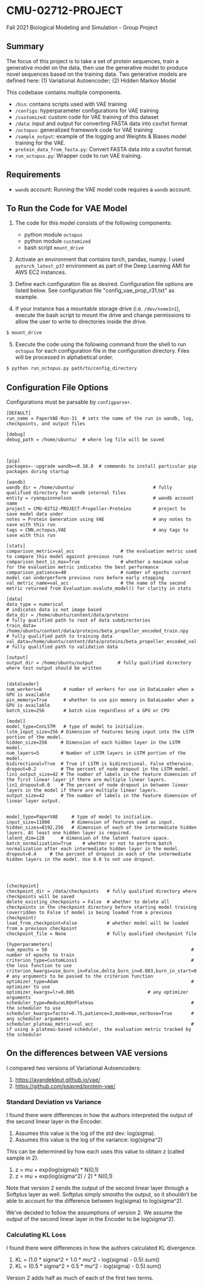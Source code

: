 # CMU-02712-PROJECT

Fall 2021 Biological Modeling and Simulation - Group Project

## Summary
The focus of this project is to take a set of protein sequences, train a generative model on the data,
then use the generative model to produce novel sequences based on the training data. Two generative models are defined here: (1) Variational Autoencoder; (2) Hidden Markov Model

This codebase contains multiple components.
- `/bin`: contains scripts used with VAE training
- `/configs`: hyperparameter configurations for VAE training
- `/customized`: custom code for VAE training of this dataset
- `/data`: input and output for converting FASTA data into csv/txt format
- `/octopus`: generalized framework code for VAE training
- `/sample_output`: example of the logging and Weights & Biases model training for the VAE.
- `protein_data_from_fasta.py`: Convert FASTA data into a csv/txt format.
- `run_octopus.py`: Wrapper code to run VAE training.


## Requirements

- `wandb` account: Running the VAE model code requires a `wandb` account.


## To Run the Code for VAE Model

1. The code for this model consists of the following components:
    - python module `octopus`
    - python module `customized`
    - bash script `mount_drive`

2. Activate an environment that contains torch, pandas, numpy. I used `pytorch_latest_p37`
   environment as part of the Deep Learning AMI for AWS EC2 instances.

3. Define each configuration file as desired. Configuration file options are listed below. See configuration file
   "config_vae_prop_r31.txt" as example.

4. If your instance has a mountable storage drive (i.e. `/dev/nvme1n1`), execute the bash script to mount the drive and
   change permissions to allow the user to write to directories inside the drive.

```bash
$ mount_drive 
```

5. Execute the code using the following command from the shell to run `octopus` for each configuration file in the
   configuration directory. Files will be processed in alphabetical order.

```bash
$ python run_octopus.py path/to/config_directory
```




## Configuration File Options

Configurations must be parsable by `configparser`.

```text
[DEFAULT]
run_name = PaperVAE-Run-31  # sets the name of the run in wandb, log, checkpoints, and output files 

[debug]
debug_path = /home/ubuntu/  # where log file will be saved



[pip]
packages=--upgrade wandb==0.10.8  # commands to install particular pip packages during startup

[wandb]      
wandb_dir = /home/ubuntu/                             # fully qualified directory for wandb internal files
entity = ryanquinnnelson                              # wandb account name
project = CMU-02712-PROJECT-Propeller-Proteins        # project to save model data under
notes = Protein Generation using VAE                  # any notes to save with this run
tags = CNN,octopus,VAE                                # any tags to save with this run

[stats]
comparison_metric=val_acc                 # the evaluation metric used to compare this model against previous runs 
comparison_best_is_max=True               # whether a maximum value for the evaluation metric indicates the best performance
comparison_patience=40                    # number of epochs current model can underperform previous runs before early stopping
val_metric_name=val_acc                   # the name of the second metric returned from Evaluation.evalute_model() for clarity in stats

[data]
data_type = numerical                                                                               # indicates data is not image based
data_dir = /home/ubuntu/content/data/proteins 						       # fully qualified path to root of data subdirectories
train_data= /home/ubuntu/content/data/proteins/beta_propeller_encoded_train.npy                     # fully qualified path to training data
val_data=/home/ubuntu/content/data/proteins/beta_propeller_encoded_val.npy                          # fully qualified path to validation data

[output]
output_dir = /home/ubuntu/output         # fully qualified directory where test output should be written


[dataloader]
num_workers=8        # number of workers for use in DataLoader when a GPU is available
pin_memory=True      # whether to use pin memory in DataLoader when a GPU is available
batch_size=256       # batch size regardless of a GPU or CPU

[model]
model_type=CnnLSTM   # type of model to initialize.
lstm_input_size=256 # Dimension of features being input into the LSTM portion of the model.
hidden_size=256     # Dimension of each hidden layer in the LSTM model.
num_layers=5        # Number of LSTM layers in LSTM portion of the model.
bidirectional=True  # True if LSTM is bidirectional. False otherwise.
dropout=0.2         # The percent of node dropout in the LSTM model.
lin1_output_size=42 # The number of labels in the feature dimension of the first linear layer if there are multiple linear layers.
lin1_dropout=0.0    # The percent of node dropout in between linear layers in the model if there are multiple linear layers.
output_size=42      # The number of labels in the feature dimension of linear layer output.


model_type=PaperVAE   	# type of model to initialize.
input_size=11000      	# dimension of features used as input.
hidden_sizes=8192,256	# dimension of each of the intermediate hidden layers. At least one hidden layer is required.
latent_dim=128		# dimension of the latent feature space.
batch_normalization=True	# whether or not to perform batch normalization after each intermediate hidden layer in the model.
dropout=0.4		# the percent of dropout in each of the intermediate hidden layers in the model. Use 0.0 to not use dropout.




[checkpoint]
checkpoint_dir = /data/checkpoints   # fully qualified directory where checkpoints will be saved
delete_existing_checkpoints = False  # whether to delete all checkpoints in the checkpoint directory before starting model training (overridden to False if model is being loaded from a previous checkpoint)
load_from_checkpoint=False           # whether model will be loaded from a previous checkpoint
checkpoint_file = None               # fully qualified checkpoint file

[hyperparameters]
num_epochs = 50                                               		# number of epochs to train
criterion_type=CustomLoss1                                    		# the loss function to use
criterion_kwargs=use_burn_in=False,delta_burn_in=0.003,burn_in_start=0      # any arguments to be passed to the criterion function
optimizer_type=Adam                                            		# optimizer to use
optimizer_kwargs=lr=0.005     						# any optimizer arguments
scheduler_type=ReduceLROnPlateau                              		# the scheduler to use
scheduler_kwargs=factor=0.75,patience=3,mode=max,verbose=True  		# any scheduler arguments
scheduler_plateau_metric=val_acc                              		# if using a plateau-based scheduler, the evaluation metric tracked by the scheduler 
```



## On the differences between VAE versions

I compared two versions of Variational Autoencoders:

1) https://avandekleut.github.io/vae/
2) https://github.com/psipred/protein-vae/

### Standard Deviation vs Variance

I found there were differences in how the authors interpreted the output of the second linear layer in the Encoder.

1) Assumes this value is the log of the std dev: log(sigma).
2) Assumes this value is the log of the variance: log(sigma^2)

This can be determined by how each uses this value to obtain z (called sample in 2).

1) z = mu + exp(log(sigma)) * N(0,1)
2) z = mu + exp(log(sigma^2) / 2) * N(0,1)

Note that version 2 sends the output of the second linear layer through a Softplus layer as well. Softplus simply
smooths the output, so it shouldn't be able to account for the difference between log(sigma) to log(sigma^2).

We've decided to follow the assumptions of version 2. We assume the output of the second linear layer in the Encoder to
be log(sigma^2).

### Calculating KL Loss

I found there were differences in how the authors calculated KL divergence.

1) KL = (1.0 * sigma^2 + 1.0 * mu^2 - log(sigma) - 0.5).sum()
2) KL = (0.5 * sigma^2 + 0.5 * mu^2 - log(sigma) - 0.5).sum()

Version 2 adds half as much of each of the first two terms.


